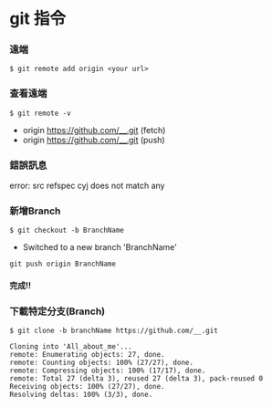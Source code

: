 # git 指令

### 遠端
`$ git remote add origin <your url>`

### 查看遠端

`$ git remote -v`
- origin  https://github.com/__.git (fetch)
- origin  https://github.com/__.git (push)

### 錯誤訊息
error: src refspec cyj does not match any
### 新增Branch
`$ git checkout -b BranchName`
- Switched to a new branch 'BranchName'

`git push origin BranchName`

#### 完成!!


### 下載特定分支(Branch)

`$ git clone -b branchName https://github.com/__.git`

```shell=
Cloning into 'All_about_me'...
remote: Enumerating objects: 27, done.
remote: Counting objects: 100% (27/27), done.
remote: Compressing objects: 100% (17/17), done.
remote: Total 27 (delta 3), reused 27 (delta 3), pack-reused 0
Receiving objects: 100% (27/27), done.
Resolving deltas: 100% (3/3), done.
```
